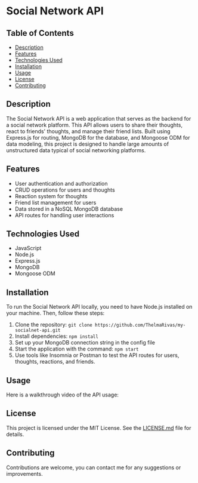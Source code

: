 # Social Network API

## Table of Contents

- [Description](#description)
- [Features](#features)
- [Technologies Used](#technologies-used)
- [Installation](#usage)
- [Usage](#usage)
- [License](#license)
- [Contributing](#contributing)

## Description

The Social Network API is a web application that serves as the backend for a social network platform. This API allows users to share their thoughts, react to friends' thoughts, and manage their friend lists. Built using Express.js for routing, MongoDB for the database, and Mongoose ODM for data modeling, this project is designed to handle large amounts of unstructured data typical of social networking platforms.


## Features

- User authentication and authorization
- CRUD operations for users and thoughts
- Reaction system for thoughts
- Friend list management for users
- Data stored in a NoSQL MongoDB database
- API routes for handling user interactions


## Technologies Used

- JavaScript
- Node.js
- Express.js
- MongoDB
- Mongoose ODM

## Installation

To run the Social Network API locally, you need to have Node.js installed on your machine. Then, follow these steps:

1. Clone the repository: `git clone https://github.com/ThelmaRivas/my-socialnet-api.git`
2. Install dependencies: `npm install`
3. Set up your MongoDB connection string in the config file
4. Start the application with the command: `npm start`
5. Use tools like Insomnia or Postman to test the API routes for users, thoughts, reactions, and friends.

## Usage

Here is a walkthrough video of the API usage: 


## License

This project is licensed under the MIT License. See the [LICENSE.md](./LICENSE) file for details.

## Contributing

Contributions are welcome, you can contact me for any suggestions or improvements.